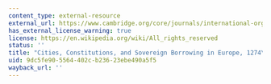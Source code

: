```yaml
---
content_type: external-resource
external_url: https://www.cambridge.org/core/journals/international-organization/article/cities-constitutions-and-sovereign-borrowing-in-europe-12741785/8A4544CEA6BED5452451CC0FD0B11041
has_external_license_warning: true
license: https://en.wikipedia.org/wiki/All_rights_reserved
status: ''
title: "Cities, Constitutions, and Sovereign Borrowing in Europe, 1274\u20131785"
uid: 9dc5fe90-5564-402c-b236-23ebe490a5f5
wayback_url: ''
---
```

